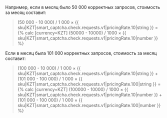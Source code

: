 Например, если в месяц было 50 000 корректных запросов, стоимость за месяц составит:

> (50 000 - 10 000) / 1 000 × {{ sku|KZT|smart_captcha.check.requests.v1|pricingRate.10|string }} = {% calc [currency=KZT] (50000 - 10000) / 1000 × {{ sku|KZT|smart_captcha.check.requests.v1|pricingRate.10|number }} %}

Если в месяц была 101 000 корректных запросов, стоимость за месяц составит:

> (100 000 - 10 000) / 1 000 × {{ sku|KZT|smart_captcha.check.requests.v1|pricingRate.10|string }} + (101 000 - 100 000) / 1 000 × {{ sku|KZT|smart_captcha.check.requests.v1|pricingRate.100|string }} = {% calc [currency=KZT] (100000 - 10000) / 1000 × {{ sku|KZT|smart_captcha.check.requests.v1|pricingRate.10|number }} + (101 000 - 100 000) / 1 000 × {{ sku|KZT|smart_captcha.check.requests.v1|pricingRate.100|number }} %}